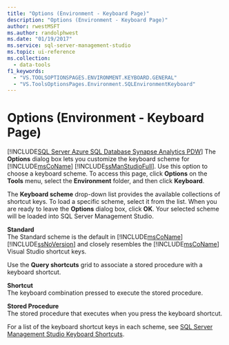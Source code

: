 ```yaml
---
title: "Options (Environment - Keyboard Page)"
description: "Options (Environment - Keyboard Page)"
author: rwestMSFT
ms.author: randolphwest
ms.date: "01/19/2017"
ms.service: sql-server-management-studio
ms.topic: ui-reference
ms.collection:
  - data-tools
f1_keywords:
  - "VS.TOOLSOPTIONSPAGES.ENVIRONMENT.KEYBOARD.GENERAL"
  - "VS.ToolsOptionsPages.Environment.SQLEnvironmentKeyboard"
---
```

# Options (Environment - Keyboard Page)
[!INCLUDE[SQL Server Azure SQL Database Synapse Analytics PDW](../includes/applies-to-version/sql-asdb-asdbmi-asa-pdw.md)]
The **Options** dialog box lets you customize the keyboard scheme for [!INCLUDE[msCoName](../includes/msconame-md.md)] [!INCLUDE[ssManStudioFull](../includes/ssmanstudiofull-md.md)]. Use this option to choose a keyboard scheme. To access this page, click **Options** on the **Tools** menu, select the **Environment** folder, and then click **Keyboard**.  
  
The **Keyboard scheme** drop-down list provides the available collections of shortcut keys. To load a specific scheme, select it from the list. When you are ready to leave the **Options** dialog box, click **OK**. Your selected scheme will be loaded into SQL Server Management Studio.  
  
**Standard**  
The Standard scheme is the default in [!INCLUDE[msCoName](../includes/msconame-md.md)] [!INCLUDE[ssNoVersion](../includes/ssnoversion-md.md)] and closely resembles the [!INCLUDE[msCoName](../includes/msconame-md.md)] Visual Studio shortcut keys.  
  
Use the **Query shortcuts** grid to associate a stored procedure with a keyboard shortcut.  
  
**Shortcut**  
The keyboard combination pressed to execute the stored procedure.  
  
**Stored Procedure**  
The stored procedure that executes when you press the keyboard shortcut.  
  
For a list of the keyboard shortcut keys in each scheme, see [SQL Server Management Studio Keyboard Shortcuts](../sql-server-management-studio-keyboard-shortcuts.md).  
  
